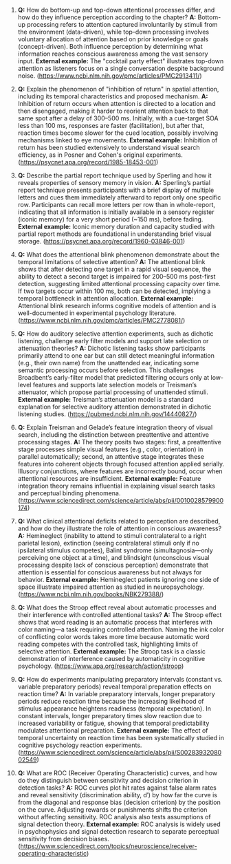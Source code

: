 1. **Q:** How do bottom-up and top-down attentional processes differ, and how do they influence perception according to the chapter?
   **A:** Bottom-up processing refers to attention captured involuntarily by stimuli from the environment (data-driven), while top-down processing involves voluntary allocation of attention based on prior knowledge or goals (concept-driven). Both influence perception by determining what information reaches conscious awareness among the vast sensory input.
   **External example:** The "cocktail party effect" illustrates top-down attention as listeners focus on a single conversation despite background noise. (https://www.ncbi.nlm.nih.gov/pmc/articles/PMC2913411/)

2. **Q:** Explain the phenomenon of "inhibition of return" in spatial attention, including its temporal characteristics and proposed mechanism.
   **A:** Inhibition of return occurs when attention is directed to a location and then disengaged, making it harder to reorient attention back to that same spot after a delay of 300–500 ms. Initially, with a cue-target SOA less than 100 ms, responses are faster (facilitation), but after that, reaction times become slower for the cued location, possibly involving mechanisms linked to eye movements.
   **External example:** Inhibition of return has been studied extensively to understand visual search efficiency, as in Posner and Cohen's original experiments. (https://psycnet.apa.org/record/1985-18453-001)

3. **Q:** Describe the partial report technique used by Sperling and how it reveals properties of sensory memory in vision.
   **A:** Sperling’s partial report technique presents participants with a brief display of multiple letters and cues them immediately afterward to report only one specific row. Participants can recall more letters per row than in whole-report, indicating that all information is initially available in a sensory register (iconic memory) for a very short period (~150 ms), before fading.
   **External example:** Iconic memory duration and capacity studied with partial report methods are foundational in understanding brief visual storage. (https://psycnet.apa.org/record/1960-03846-001)

4. **Q:** What does the attentional blink phenomenon demonstrate about the temporal limitations of selective attention?
   **A:** The attentional blink shows that after detecting one target in a rapid visual sequence, the ability to detect a second target is impaired for 200–500 ms post-first detection, suggesting limited attentional processing capacity over time. If two targets occur within 100 ms, both can be detected, implying a temporal bottleneck in attention allocation.
   **External example:** Attentional blink research informs cognitive models of attention and is well-documented in experimental psychology literature. (https://www.ncbi.nlm.nih.gov/pmc/articles/PMC2778081/)

5. **Q:** How do auditory selective attention experiments, such as dichotic listening, challenge early filter models and support late selection or attenuation theories?
   **A:** Dichotic listening tasks show participants primarily attend to one ear but can still detect meaningful information (e.g., their own name) from the unattended ear, indicating some semantic processing occurs before selection. This challenges Broadbent’s early-filter model that predicted filtering occurs only at low-level features and supports late selection models or Treisman’s attenuator, which propose partial processing of unattended stimuli.
   **External example:** Treisman’s attenuation model is a standard explanation for selective auditory attention demonstrated in dichotic listening studies. (https://pubmed.ncbi.nlm.nih.gov/14440827/)

6. **Q:** Explain Treisman and Gelade’s feature integration theory of visual search, including the distinction between preattentive and attentive processing stages.
   **A:** The theory posits two stages: first, a preattentive stage processes simple visual features (e.g., color, orientation) in parallel automatically; second, an attentive stage integrates these features into coherent objects through focused attention applied serially. Illusory conjunctions, where features are incorrectly bound, occur when attentional resources are insufficient.
   **External example:** Feature integration theory remains influential in explaining visual search tasks and perceptual binding phenomena. (https://www.sciencedirect.com/science/article/abs/pii/0010028579900174)

7. **Q:** What clinical attentional deficits related to perception are described, and how do they illustrate the role of attention in conscious awareness?
   **A:** Hemineglect (inability to attend to stimuli contralateral to a right parietal lesion), extinction (seeing contralateral stimuli only if no ipsilateral stimulus competes), Balint syndrome (simultagnosia—only perceiving one object at a time), and blindsight (unconscious visual processing despite lack of conscious perception) demonstrate that attention is essential for conscious awareness but not always for behavior.
   **External example:** Hemineglect patients ignoring one side of space illustrate impaired attention as studied in neuropsychology. (https://www.ncbi.nlm.nih.gov/books/NBK279388/)

8. **Q:** What does the Stroop effect reveal about automatic processes and their interference with controlled attentional tasks?
   **A:** The Stroop effect shows that word reading is an automatic process that interferes with color naming—a task requiring controlled attention. Naming the ink color of conflicting color words takes more time because automatic word reading competes with the controlled task, highlighting limits of selective attention.
   **External example:** The Stroop task is a classic demonstration of interference caused by automaticity in cognitive psychology. (https://www.apa.org/research/action/stroop)

9. **Q:** How do experiments manipulating preparatory intervals (constant vs. variable preparatory periods) reveal temporal preparation effects on reaction time?
   **A:** In variable preparatory intervals, longer preparatory periods reduce reaction time because the increasing likelihood of stimulus appearance heightens readiness (temporal expectation). In constant intervals, longer preparatory times slow reaction due to increased variability or fatigue, showing that temporal predictability modulates attentional preparation.
   **External example:** The effect of temporal uncertainty on reaction time has been systematically studied in cognitive psychology reaction experiments. (https://www.sciencedirect.com/science/article/abs/pii/S0028393208002549)

10. **Q:** What are ROC (Receiver Operating Characteristic) curves, and how do they distinguish between sensitivity and decision criterion in detection tasks?
    **A:** ROC curves plot hit rates against false alarm rates and reveal sensitivity (discrimination ability, d′) by how far the curve is from the diagonal and response bias (decision criterion) by the position on the curve. Adjusting rewards or punishments shifts the criterion without affecting sensitivity. ROC analysis also tests assumptions of signal detection theory.
    **External example:** ROC analysis is widely used in psychophysics and signal detection research to separate perceptual sensitivity from decision biases. (https://www.sciencedirect.com/topics/neuroscience/receiver-operating-characteristic)
